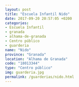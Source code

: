 ```yaml
---
layout: post
title: "Escuela Infantil Nido"
date: 2017-09-20 20:57:05 +0200
categories:
- Escuela Infantil
- granada
- alhama-de-granada
- Centro público
- guarderia
name: "Nido"
province: "Granada"
location: "Alhama de Granada"
code: "18013344"
type: "Centro público"
img: guarderia.jpg
permalink: /guarderias/nido.html
---
```

